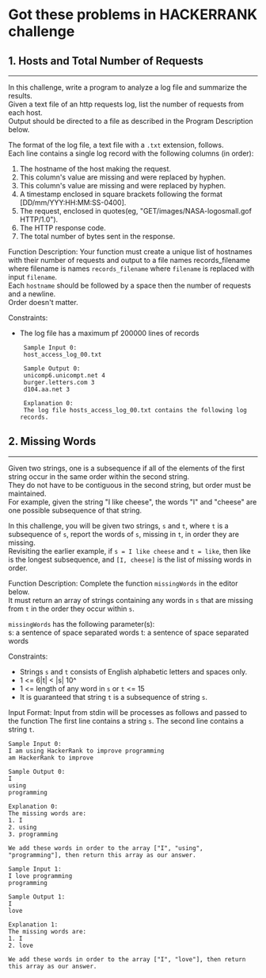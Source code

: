 # Got these problems in HACKERRANK challenge


## 1. Hosts and Total Number of Requests
-----
In this challenge, write a program to analyze a log file and summarize the results.   
Given a text file of an http requests log, list the number of requests from each host.  
Output should be directed to a file as described in the Program Description below.

The format of the log file, a text file with a `.txt` extension, follows.     
Each line contains a single log record with the following columns (in order):     
1. The hostname of the host making the request.    
2. This column's value are missing and were replaced by hyphen.   
3. This column's value are missing and were replaced by hyphen.   
4. A timestamp enclosed in square brackets following the format [DD/mm/YYY:HH:MM:SS-0400].   
5. The request, enclosed in quotes(eg, "GET/images/NASA-logosmall.gof HTTP/1.0").  
6. The HTTP response code.  
7. The total number of bytes sent in the response.  


Function Description:
Your function must create a unique list of hostnames with their number of requests and output to a file names records_filename where filename is names `records_filename` where `filename` is replaced with input `filename`.   
Each `hostname` should be followed by a space then the number of requests and a newline.  
Order doesn't matter.
  

   
Constraints:  
 - The log file has a maximum pf 200000 lines of records
 
		Sample Input 0:
		host_access_log_00.txt
		
		Sample Output 0:
		unicomp6.unicompt.net 4
		burger.letters.com 3
		d104.aa.net 3
		
		Explanation 0:
		The log file hosts_access_log_00.txt contains the following log records.

## 2. Missing Words
-----
Given two strings, one is a subsequence if all of the elements of the first string occur in the same order within the second string.  
They do not have to be contiguous in the second string, but order must be maintained.  
For example, given the string "I like cheese", the words "I" and "cheese" are one possible subsequence of that string.

In this challenge, you will be given two strings, `s` and `t`, where `t` is a subsequence of `s`, report the words of `s`, missing in `t`, in order they are missing.  
Revisiting the earlier example, if `s = I like cheese` and `t = like`, then like is the longest subsequence, and `[I, cheese]` is the list of missing words in order.   

		
Function Description:
Complete the function `missingWords` in the editor below.   
It must return an array of strings containing any words in `s` that are missing from `t` in the order they occur within `s`.

`missingWords` has the following parameter(s):      
   s: a sentence of space separated words
   t: a sentence of space separated words
   
Constraints:  
 - Strings `s` and `t` consists of English alphabetic letters and spaces only. 
 - 1 <= 6|t| < |s| 10^
 - 1 <= length of any word in `s` or `t` <= 15
 - It is guaranteed that string `t` is a subsequence of string `s`.
 
Input Format:
Input from stdin will be processes as follows and passed to the function
The first line contains a string `s`.
The second line contains a string `t`.

	Sample Input 0:
	I am using HackerRank to improve programming
	am HackerRank to improve
	
	Sample Output 0:
	I
	using
	programming
	
	Explanation 0:
	The missing words are:
	1. I
	2. using
	3. programming
	
	We add these words in order to the array ["I", "using", "programming"], then return this array as our answer. 
	
	Sample Input 1:
	I love programming
	programming
	
	Sample Output 1:
	I
	love
	
	Explanation 1:
	The missing words are:
	1. I
	2. love
	
	We add these words in order to the array ["I", "love"], then return this array as our answer. 
	
